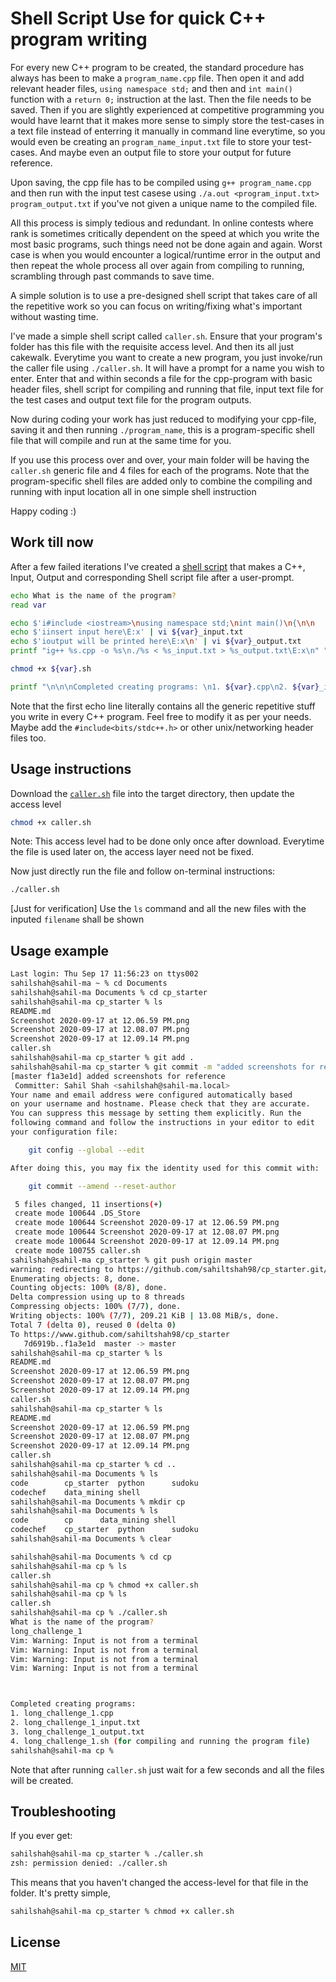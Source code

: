 # Shell Script Use for quick C++ program writing

For every new C++ program to be created, the standard procedure has always has been to make a ```program_name.cpp``` file. Then open it and add relevant header files, ```using namespace std;``` and then and ```int main()``` function with a ```return 0;``` instruction at the last. Then the file needs to be saved. Then if you are slightly experienced at competitive programming you would have learnt that it makes more sense to simply store the test-cases in a text file instead of enterring it manually in command line everytime, so you would even be creating an ```program_name_input.txt``` file to store your test-cases. And maybe even an output file to store your output for future reference. 

Upon saving, the cpp file has to be compiled using ```g++ program_name.cpp``` and then run with the input test casese using ```./a.out <program_input.txt> program_output.txt``` if you've not given a unique name to the compiled file. 

All this process is simply tedious and redundant. In online contests where rank is sometimes critically dependent on the speed at which you write the most basic programs, such things need not be done again and again. Worst case is when you would encounter a logical/runtime error in the output and then repeat the whole process all over again from compiling to running, scrambling through past commands to save time. 

A simple solution is to use a pre-designed shell script that takes care of all the repetitive work so you can focus on writing/fixing what's important without wasting time. 

I've made a simple shell script called ```caller.sh```. Ensure that your program's folder has this file with the requisite access level. And then its all just cakewalk. 
Everytime you want to create a new program, you just invoke/run the caller file using ```./caller.sh```. It will have a prompt for a name you wish to enter. Enter that and within seconds a file for the cpp-program with basic header files, shell script for compiling and running that file, input text file for the test cases and output text file for the program outputs. 

Now during coding your work has just reduced to modifying your cpp-file, saving it and then running ```./program_name```, this is a program-specific shell file that will compile and run at the same time for you. 

If you use this process over and over, your main folder will be having the ```caller.sh``` generic file and 4 files for each of the programs. Note that the program-specific shell files are added only to combine the compiling and running with input location all in one simple shell instruction

Happy coding :)

## Work till now

After a few failed iterations I've created a [shell script](https://github.com/sahiltshah98/shell/blob/master/caller.sh) that makes a C++, Input, Output and corresponding Shell script file after a user-prompt.

```bash
echo What is the name of the program?
read var

echo $'i#include <iostream>\nusing namespace std;\nint main()\n{\n\n    return 0;\n}\E:x\n' | vi ${var}.cpp
echo $'iinsert input here\E:x' | vi ${var}_input.txt
echo $'ioutput will be printed here\E:x\n' | vi ${var}_output.txt
printf "ig++ %s.cpp -o %s\n./%s < %s_input.txt > %s_output.txt\E:x\n" "$var" "$var" "$var" "$var" "$var"| vi ${var}.sh

chmod +x ${var}.sh

printf "\n\n\nCompleted creating programs: \n1. ${var}.cpp\n2. ${var}_input.txt\n3. ${var}_output.txt\n4. ${var}.sh (for compiling and running the program file)\n"
```

Note that the first echo line literally contains all the generic repetitive stuff you write in every C++ program. Feel free to modify it as per your needs. Maybe add the ```#include<bits/stdc++.h>``` or other unix/networking header files too. 

## Usage instructions

Download the [`caller.sh`](https://github.com/sahiltshah98/shell/blob/master/caller.sh) file into the target directory, then update the access level
```bash
chmod +x caller.sh
```
Note: This access level had to be done only once after download. Everytime the file is used later on, the access layer need not be fixed.

Now just directly run the file and follow on-terminal instructions:
```bash
./caller.sh
```
[Just for verification] Use the `ls` command and all the new files with the inputed `filename` shall be shown

## Usage example
```bash
Last login: Thu Sep 17 11:56:23 on ttys002
sahilshah@sahil-ma ~ % cd Documents 
sahilshah@sahil-ma Documents % cd cp_starter 
sahilshah@sahil-ma cp_starter % ls
README.md
Screenshot 2020-09-17 at 12.06.59 PM.png
Screenshot 2020-09-17 at 12.08.07 PM.png
Screenshot 2020-09-17 at 12.09.14 PM.png
caller.sh
sahilshah@sahil-ma cp_starter % git add .
sahilshah@sahil-ma cp_starter % git commit -m "added screenshots for reference"
[master f1a3e1d] added screenshots for reference
 Committer: Sahil Shah <sahilshah@sahil-ma.local>
Your name and email address were configured automatically based
on your username and hostname. Please check that they are accurate.
You can suppress this message by setting them explicitly. Run the
following command and follow the instructions in your editor to edit
your configuration file:

    git config --global --edit

After doing this, you may fix the identity used for this commit with:

    git commit --amend --reset-author

 5 files changed, 11 insertions(+)
 create mode 100644 .DS_Store
 create mode 100644 Screenshot 2020-09-17 at 12.06.59 PM.png
 create mode 100644 Screenshot 2020-09-17 at 12.08.07 PM.png
 create mode 100644 Screenshot 2020-09-17 at 12.09.14 PM.png
 create mode 100755 caller.sh
sahilshah@sahil-ma cp_starter % git push origin master
warning: redirecting to https://github.com/sahiltshah98/cp_starter.git/
Enumerating objects: 8, done.
Counting objects: 100% (8/8), done.
Delta compression using up to 8 threads
Compressing objects: 100% (7/7), done.
Writing objects: 100% (7/7), 209.21 KiB | 13.08 MiB/s, done.
Total 7 (delta 0), reused 0 (delta 0)
To https://www.github.com/sahiltshah98/cp_starter
   7d6919b..f1a3e1d  master -> master
sahilshah@sahil-ma cp_starter % ls
README.md
Screenshot 2020-09-17 at 12.06.59 PM.png
Screenshot 2020-09-17 at 12.08.07 PM.png
Screenshot 2020-09-17 at 12.09.14 PM.png
caller.sh
sahilshah@sahil-ma cp_starter % ls 
README.md
Screenshot 2020-09-17 at 12.06.59 PM.png
Screenshot 2020-09-17 at 12.08.07 PM.png
Screenshot 2020-09-17 at 12.09.14 PM.png
caller.sh
sahilshah@sahil-ma cp_starter % cd ..
sahilshah@sahil-ma Documents % ls
code		cp_starter	python		sudoku
codechef	data_mining	shell
sahilshah@sahil-ma Documents % mkdir cp
sahilshah@sahil-ma Documents % ls
code		cp		data_mining	shell
codechef	cp_starter	python		sudoku
sahilshah@sahil-ma Documents % clear

sahilshah@sahil-ma Documents % cd cp
sahilshah@sahil-ma cp % ls
caller.sh
sahilshah@sahil-ma cp % chmod +x caller.sh
sahilshah@sahil-ma cp % ls
caller.sh
sahilshah@sahil-ma cp % ./caller.sh
What is the name of the program?
long_challenge_1
Vim: Warning: Input is not from a terminal
Vim: Warning: Input is not from a terminal
Vim: Warning: Input is not from a terminal
Vim: Warning: Input is not from a terminal



Completed creating programs: 
1. long_challenge_1.cpp
2. long_challenge_1_input.txt
3. long_challenge_1_output.txt
4. long_challenge_1.sh (for compiling and running the program file)
sahilshah@sahil-ma cp % 
```


Note that after running `caller.sh` just wait for a few seconds and all the files will be created. 




## Troubleshooting

If you ever get:
```bash
sahilshah@sahil-ma cp_starter % ./caller.sh
zsh: permission denied: ./caller.sh
```
This means that you haven't changed the access-level for that file in the folder. It's pretty simple,
```bash
sahilshah@sahil-ma cp_starter % chmod +x caller.sh
```

## License
[MIT](https://choosealicense.com/licenses/mit/)
